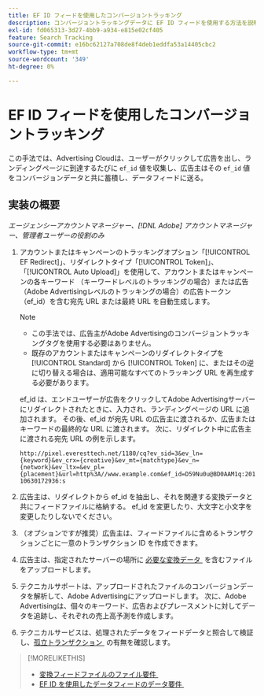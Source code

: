 ```yaml
---
title: EF ID フィードを使用したコンバージョントラッキング
description: コンバージョントラッキングデータに EF ID フィードを使用する方法を説明します。
exl-id: fd065313-3d27-4bb9-a934-e815e02cf405
feature: Search Tracking
source-git-commit: e16bc62127a708de8f4deb1eddfa53a14405cbc2
workflow-type: tm+mt
source-wordcount: '349'
ht-degree: 0%

---
```


# EF ID フィードを使用したコンバージョントラッキング

この手法では、Advertising Cloudは、ユーザーがクリックして広告を出し、ランディングページに到達するたびに `ef_id` 値を収集し、広告主はその `ef_id` 値をコンバージョンデータと共に蓄積し、データフィードに送る。

## 実装の概要

*エージェンシーアカウントマネージャー、[!DNL Adobe] アカウントマネージャー、管理者ユーザーの役割のみ*

1. アカウントまたはキャンペーンのトラッキングオプション「[!UICONTROL EF Redirect]」、リダイレクトタイプ「[!UICONTROL Token]」、「[!UICONTROL Auto Upload]」を使用して、アカウントまたはキャンペーンの各キーワード （キーワードレベルのトラッキングの場合）または広告（Adobe Advertisingレベルのトラッキングの場合）の広告トークン （ef_id）を含む宛先 URL または最終 URL を自動生成します。

   >[!NOTE]
   >* この手法では、広告主がAdobe Advertisingのコンバージョントラッキングタグを使用する必要はありません。
   >* 既存のアカウントまたはキャンペーンのリダイレクトタイプを [!UICONTROL Standard] から [!UICONTROL Token] に、またはその逆に切り替える場合は、適用可能なすべてのトラッキング URL を再生成する必要があります。

   ef_id は、エンドユーザーが広告をクリックしてAdobe Advertisingサーバーにリダイレクトされたときに、入力され、ランディングページの URL に追加されます。 その後、ef_id が宛先 URL の広告主に渡されるか、広告またはキーワードの最終的な URL に渡されます。 次に、リダイレクト中に広告主に渡される宛先 URL の例を示します。

   `http://pixel.everesttech.net/1180/cq?ev_sid=3&ev_ln={keyword}&ev_crx={creative}&ev_mt={matchtype}&ev_n={network}&ev_ltx=&ev_pl={placement}&url=http%3A//www.example.com&ef_id=D59Nu0u@BD0AAM1q:20110630172936:s`

1. 広告主は、リダイレクトから ef_id を抽出し、それを関連する変換データと共にフィードファイルに格納する。 ef_id を変更したり、大文字と小文字を変更したりしないでください。

1. （オプションですが推奨）広告主は、フィードファイルに含めるトランザクションごとに一意のトランザクション ID を作成できます。

1. 広告主は、指定されたサーバーの場所に [&#x200B; 必要な変換データ &#x200B;](/help/search-social-commerce/tracking/feed-ef-id-data-requirements.md) を含むファイルをアップロードします。

1. テクニカルサポートは、アップロードされたファイルのコンバージョンデータを解析して、Adobe Advertisingにアップロードします。 次に、Adobe Advertisingは、個々のキーワード、広告およびプレースメントに対してデータを追跡し、それぞれの売上高予測を作成します。

1. テクニカルサービスは、処理されたデータをフィードデータと照合して検証し、[&#x200B; 孤立トランザクション &#x200B;](/help/search-social-commerce/glossary.md#o-p) の有無を確認します。

>[!MORELIKETHIS]
>
>* [&#x200B; 変換フィードファイルのファイル要件 &#x200B;](feed-file-requirements.md)
>* [EF ID を使用したデータフィードのデータ要件 &#x200B;](/help/search-social-commerce/tracking/feed-ef-id-data-requirements.md)
